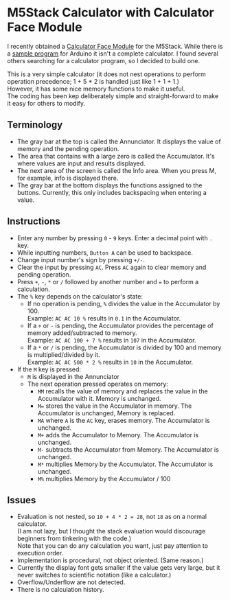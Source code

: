 # M5Stack Calculator with Calculator Face Module

I recently obtained a [Calculator Face Module](https://docs.m5stack.com/#/en/module/faces_calculator) for the M5Stack.
While there is a [sample program](https://github.com/m5stack/M5-ProductExampleCodes/blob/master/Module/CALCULATOR/CALCULATOR.ino) for Arduino
it isn't a complete calculator. I found several others searching for a calculator program, so I decided to build one.

This is a very simple calculator (it does not nest operations to perform operation precedence; 1 + 5 * 2 is handled just like 1 + 1 + 1.)  
However, it has some nice memory functions to make it useful.  
The coding has been kep deliberately simple and straight-forward to make it easy for others to modify.

## Terminology

* The gray bar at the top is called the Annunciator. It displays the value of memory and the pending operation.
* The area that contains with a large zero is called the Accumulator. It's where values are input and results displayed.
* The next area of the screen is called the Info area. When you press M, for example, info is displayed there.
* The gray bar at the bottom displays the functions assigned to the buttons. Currently, this only includes backspacing when entering a value.

## Instructions

* Enter any number by pressing `0` - `9` keys. Enter a decimal point with `.` key.
* While inputting numbers, `Button A` can be used to backspace.
* Change input number's sign by pressing `+/-`.
* Clear the input by pressing `AC`. Press `AC` again to clear memory and pending operation.
* Press `+`, `-`, `*` or `/` followed by another number and `=` to perform a calculation.
* The `%` key depends on the calculator's state:
  * If no operation is pending, `%` divides the value in the Accumulator by 100.  
    Example: `AC AC 10 %` results in `0.1` in the Accumulator.
  * If a `+` or `-` is pending, the Accumulator provides the percentage of memory added/subtracted to memory.  
    Example: `AC AC 100 + 7 %` results in `107` in the Accumulator.
  * If a `*` or `/` is pending, the Accumulator is divided by 100 and memory is multiplied/divided by it.  
    Example: `AC AC 500 * 2 %` results in `10` in the Accumulator.
* If the `M` key is pressed:
  * `M` is displayed in the Annunciator
  * The next operation pressed operates on memory:
    * `MM` recalls the value of memory and replaces the value in the Accumulator with it.  Memory is unchanged.
    * `M=` stores the value in the Accumulator in memory. The Accumulator is unchanged, Memory is replaced.
    * `MA` where `A` is the `AC` key, erases memory. The Accumulator is unchanged.
    * `M+` adds the Accumulator to Memory. The Accumulator is unchanged.
    * `M-` subtracts the Accumulator from Memory. The Accumulator is unchanged.
    * `M*` multiplies Memory by the Accumulator. The Accumulator is unchanged.
    * `M%` multiplies Memory by the Accumulator / 100

## Issues

* Evaluation is not nested, so `10 + 4 * 2 = 28`, not `18` as on a normal calculator.  
  (I am not lazy, but I thought the stack evaluation would discourage beginners from tinkering with the code.)  
  Note that you can do any calculation you want, just pay attention to execution order.
* Implementation is procedural, not object oriented. (Same reason.)
* Currently the display font gets smaller if the value gets very large, but it never switches to scientific notation (like a calculator.)
* Overflow/Underflow are not detected.
* There is no calculation history.
